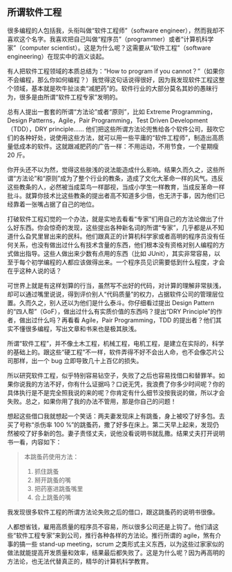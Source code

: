 <div class="inner">
<h2>所谓软件工程</h2>
<p>很多编程的人包括我，头衔叫做“软件工程师”（software engineer），然而我却不喜欢这个名字。我喜欢把自己叫做“程序员”（programmer）或者“计算机科学家”（computer scientist）。这是为什么呢？这需要从“软件工程”（software engineering）在现实中的涵义谈起。</p>
<p>有人把软件工程领域的本质总结为：“How to program if you cannot？”（如果你不会编程，那么你如何编程？）我觉得这句话说得很好，因为我发现软件工程这整个领域，基本就是吹牛扯淡卖“减肥药”的。软件行业的大部分莫名其妙的愚昧行为，很多是由所谓“软件工程专家”发明的。</p>
<p>总有人提出一套套的所谓“方法论”或者“原则”，比如 Extreme Programming，Design Patterns，Agile，Pair Programming，Test Driven Development（TDD），DRY principle…… 他们把这些所谓方法论兜售给各个软件公司，鼓吹它们的各种好处，说使用这些方法，就可以用一些平庸的“软件工程师”，制造出高质量低成本的软件。这就跟减肥药的广告一样：不用运动，不用节食，一个星期瘦 20 斤。</p>
<p>你开头还不以为然，觉得这些肤浅的说法能造成什么影响。结果久而久之，这些所谓“方法论”和“原则”成为了整个行业的教条，造成了文化大革命一样的风气。违反这些教条的人，必然被当成菜鸟一样鄙视，当成小学生一样教育，当成反革命一样批斗。就算你技术比这些教条的提出者高不知道多少倍，也无济于事，因为他们已经靠着一张嘴占据了自己的地位。</p>
<p>打破软件工程幻觉的一个办法，就是实地去看看“专家”们用自己的方法论做出了什么好东西。你会惊奇的发现，这些提出各种新名词的所谓“专家”，几乎都是从不知道什么旮旯里冒出来的民科。他们跟真正的计算机科学家或者高明的程序员没有任何关系，也没有做出过什么有技术含量的东西，他们根本没有资格对别人编程的方式做出指导。这些人做出来少数有点用的东西（比如 JUnit），其实非常容易，以至于每个初学编程的人都应该做得出来。一个程序员见识需要低到什么程度，才会在乎这种人说的话？</p>
<p>可世界上就是有这样划算的行当，虽然写不出好的代码，对计算的理解非常肤浅，却可以通过嘴里说说，得到评价别人“代码质量”的权力，占据软件公司的管理层位置。久而久之，别人还以为他们是什么泰斗。你仔细看过提出 Design Pattern 的“四人帮”（GoF），做出过什么有实质价值的东西吗？提出“DRY Principle”的作者，做出过什么吗？再看看 Agile，Pair Programming，TDD 的提出者？他们其实不懂很多编程，写出文章和书来也是极其肤浅。</p>
<p>所谓“软件工程”，并不像土木工程，机械工程，电机工程，是建立在实际的，科学的基础上的。跟这些“硬工程”不一样，软件弄得不好不会出人命，也不会像芯片公司那样，出一个 bug 立即导致几十上百亿的损失。</p>
<p>所以研究软件工程，似乎特别容易钻空子，失败了之后也容易找借口和替罪羊。如果你说我的方法不好，你有什么证据吗？口说无凭，我浪费了你多少时间呢？你的具体执行是不是完全照我说的来的呢？你肯定有什么细节没按我说的做，所以才会失败。总之，如果你用了我的办法不管用，那是你自己的问题！</p>
<p>想起这些借口我就想起一个笑话：两夫妻发现床上有跳蚤，身上被咬了好多包。去买了号称“杀伤率 100 %”的跳蚤药，撒了好多在床上。第二天早上起来，发现仍然被咬了好多新的包。妻子责怪丈夫，说他没看说明书就乱撒。结果丈夫打开说明书一看，内容如下：</p>
<blockquote>
<p>本跳蚤药使用方法：</p>
<ol>
<li>抓住跳蚤</li>
<li>掰开跳蚤的嘴</li>
<li>把药塞进跳蚤嘴里</li>
<li>合上跳蚤的嘴</li>
</ol>
</blockquote>
<p>我发现很多软件工程的所谓方法论失败之后的借口，跟这跳蚤药的说明书很像。</p>
<p>人都想省钱，雇用高质量的程序员不容易，所以很多公司还是上钩了。他们请这些“软件工程专家”来到公司，推行各种各样的方法论。推行所谓的 agile，煞有介事的搞一些 stand-up meeting，scrum 之类形式主义东西，以为这些过家家似的做法就能提高开发质量和效率，结果最后都失败了。这是为什么呢？因为再高明的方法论，也无法代替真正的，精华的计算机科学教育。</p>
</div>
    